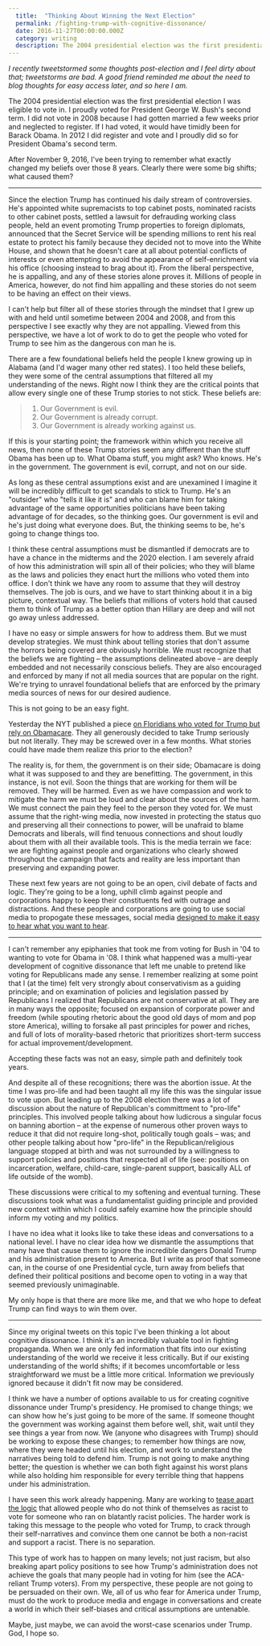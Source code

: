 ```yaml
---
  title:  "Thinking About Winning the Next Election"
  permalink: /fighting-trump-with-cognitive-dissonance/
  date: 2016-11-27T00:00:00.000Z
  category: writing
  description: The 2004 presidential election was the first presidential election I was eligible to vote in. I proudly voted for President George W. Bush's second term. I did not vote in 2008 because I had gotten married a few weeks prior and neglected to register. If I had voted, it would have timidly been for Barack Obama. In 2012 I did register and vote and I proudly did so for President Obama's second term. Since November 9, 2016, I've been trying to remember what exactly changed my beliefs over those 8 years. Clearly there were some big shifts; what caused them?
---
```


<em>I recently tweetstormed some thoughts post-election and I feel dirty about that; tweetstorms are bad. A good friend reminded me about the need to blog thoughts for easy access later, and so here I am.</em>

The 2004 presidential election was the first presidential election I was eligible to vote in. I proudly voted for President George W. Bush's second term. I did not vote in 2008 because I had gotten married a few weeks prior and neglected to register. If I had voted, it would have timidly been for Barack Obama. In 2012 I did register and vote and I proudly did so for President Obama's second term.

After November 9, 2016, I've been trying to remember what exactly changed my beliefs over those 8 years. Clearly there were some big shifts; what caused them?

----

Since the election Trump has continued his daily stream of controversies. He's appointed white supremacists to top cabinet posts, nominated racists to other cabinet posts, settled a lawsuit for defrauding working class people, held an event promoting Trump properties to foreign diplomats, announced that the Secret Service will be spending millions to rent his real estate to protect his family because they decided not to move into the White House, and shown that he doesn't care at all about potential conflicts of interests or even attempting to avoid the appearance of self-enrichment via his office (choosing instead to brag about it). From the liberal perspective, he is appalling, and any of these stories alone proves it. Millions of people in America, however, do not find him appalling and these stories do not seem to be having an effect on their views.

I can't help but filter all of these stories through the mindset that I grew up with and held until sometime between 2004 and 2008, and from this perspective I see exactly why they are not appalling. Viewed from this perspective, we have a lot of work to do to get the people who voted for Trump to see him as the dangerous con man he is.

There are a few foundational beliefs held the people I knew growing up in Alabama (and I'd wager many other red states). I too held these beliefs, they were some of the central assumptions that filtered all my understanding of the news. Right now I think they are the critical points that allow every single one of these Trump stories to not stick. These beliefs are:

> 1. Our Government is evil.
> 2. Our Government is already corrupt.
> 3. Our Government is already working against us.

If this is your starting point; the framework within which you receive all news, then none of these Trump stories seem any different than the stuff Obama has been up to. What Obama stuff, you might ask? Who knows. He's in the government. The government is evil, corrupt, and not on our side.

As long as these central assumptions exist and are unexamined I imagine it will be incredibly difficult to get scandals to stick to Trump. He's an "outsider" who "tells it like it is" and who can blame him for taking advantage of the same opportunities politicians have been taking advantage of for decades, so the thinking goes. Our government is evil and he's just doing what everyone does. But, the thinking seems to be, he's going to change things too.

I think these central assumptions must be dismantled if democrats are to have a chance in the midterms and the 2020 election. I am severely afraid of how this administration will spin all of their policies; who they will blame as the laws and policies they enact hurt the millions who voted them into office. I don't think we have any room to assume that they will destroy themselves. The job is ours, and we have to start thinking about it in a big picture, contextual way. The beliefs that millions of voters hold that caused them to think of Trump as a better option than Hillary are deep and will not go away unless addressed.

I have no easy or simple answers for how to address them. But we must develop strategies. We must think about telling stories that don't assume the horrors being covered are obviously horrible. We must recognize that the beliefs we are fighting – the assumptions delineated above – are deeply embedded and not necessarily conscious beliefs. They are also encouraged and enforced by many if not all media sources that are popular on the right. We're trying to unravel foundational beliefs that are enforced by the primary media sources of news for our desired audience.

This is not going to be an easy fight.

Yesterday the NYT published a piece [on Floridians who voted for Trump but rely on Obamacare](http://www.nytimes.com/2016/11/25/health/florida-affordable-care-act-obamacare-trump.html). They all generously decided to take Trump seriously but not literally. They may be screwed over in a few months. What stories could have made them realize this prior to the election?

The reality is, for them, the government is on their side; Obamacare is doing what it was supposed to and they are benefitting. The government, in this instance, is not evil. Soon the things that are working for them will be removed. They will be harmed. Even as we have compassion and work to mitigate the harm we must be loud and clear about the sources of the harm. We must connect the pain they feel to the person they voted for. We must assume that the right-wing media, now invested in protecting the status quo and preserving all their connections to power, will be unafraid to blame Democrats and liberals, will find tenuous connections and shout loudly about them with all their available tools. This is the media terrain we face: we are fighting against people and organizations who clearly showed throughout the campaign that facts and reality are less important than preserving and expanding power.

These next few years are not going to be an open, civil debate of facts and logic. They're going to be a long, uphill climb against people and corporations happy to keep their constituents fed with outrage and distractions. And these people and corporations are going to use social media to propogate these messages, social media [designed to make it easy to hear what you want to hear](https://www.buzzfeed.com/charliewarzel/facebook-and-twitter-didnt-fail-us-this-election).

----

I can't remember any epiphanies that took me from voting for Bush in '04 to wanting to vote for Obama in '08. I think what happened was a multi-year development of cognitive dissonance that left me unable to pretend like voting for Republicans made any sense. I remember realizing at some point that I (at the time) felt very strongly about conservativism as a guiding principle; and on examination of policies and legislation passed by Republicans I realized that Republicans are not conservative at all. They are in many ways the opposite; focused on expansion of corporate power and freedom (while spouting rhetoric about the good old days of mom and pop store America), willing to forsake all past principles for power and riches, and full of lots of morality-based rhetoric that prioritizes short-term success for actual improvement/development.

Accepting these facts was not an easy, simple path and definitely took years.

And despite all of these recognitions; there was the abortion issue. At the time I was pro-life and had been taught all my life this was the singular issue to vote upon. But leading up to the 2008 election there was a lot of discussion about the nature of Republican's committment to "pro-life" principles. This involved people talking about how ludicrous a singular focus on banning abortion – at the expense of numerous other proven ways to reduce it that did not require long-shot, politically tough goals – was; and other people talking about how "pro-life" in the Republican/religious language stopped at birth and was not surrounded by a willingness to support policies and positions that respected all of life (see: positions on incarceration, welfare, child-care, single-parent support, basically ALL of life outside of the womb).

These discussions were critical to my softening and eventual turning. These discussions took what was a fundamentalist guiding principle and provided new context within which I could safely examine how the principle should inform my voting and my politics.

I have no idea what it looks like to take these ideas and conversations to a national level. I have no clear idea how we dismantle the assumptions that many have that cause them to ignore the incredible dangers Donald Trump and his administration present to America. But I write as proof that someone can, in the course of one Presidential cycle, turn away from beliefs that defined their political positions and become open to voting in a way that seemed previously unimaginable.

My only hope is that there are more like me, and that we who hope to defeat Trump can find ways to win them over.

----

Since my original tweets on this topic I've been thinking a lot about cognitive dissonance. I think it's an incredibly valuable tool in fighting propaganda. When we are only fed information that fits into our existing understanding of the world we receive it less critically. But if our existing understanding of the world shifts; if it becomes uncomfortable or less straightforward we must be a little more critical. Information we previously ignored because it didn't fit now may be considered.

I think we have a number of options available to us for creating cognitive dissonance under Trump's presidency. He promised to change things; we can show how he's just going to be more of the same. If someone thought the government was working against them before well, shit, wait until they see things a year from now. We (anyone who disagrees with Trump) should be working to expose these changes; to remember how things are now, where they were headed until his election, and work to understand the narratives being told to defend him. Trump is not going to make anything better; the question is whether we can both fight against his worst plans while also holding him responsible for every terrible thing that happens under his administration.

I have seen this work already happening. Many are working to [tease apart the logic](https://tressiemc.com/digitalsociologies/racism-with-no-racists-the-president-trump-conundrum/) that allowed people who do not think of themselves as racist to vote for someone who ran on blatantly racist policies. The harder work is taking this message to the people who voted for Trump, to crack through their self-narratives and convince them one cannot be both a non-racist and support a racist. There is no separation.

This type of work has to happen on many levels; not just racism, but also breaking apart policy positions to see how Trump's administration does not achieve the goals that many people had in voting for him (see the ACA-reliant Trump voters). From my perspective, these people are not going to be persuaded on their own. We, all of us who fear for America under Trump, must do the work to produce media and engage in conversations and create a world in which their self-biases and critical assumptions are untenable.

Maybe, just maybe, we can avoid the worst-case scenarios under Trump. God, I hope so.
